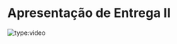 # Apresentação de Entrega II

![type:video](https://www.youtube.com/embed/Fccb_1yc10w?si=PbP4-47gD14Ko8D0)

